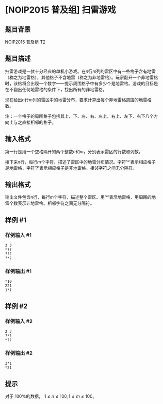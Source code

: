 # [NOIP2015 普及组] 扫雷游戏

## 题目背景

NOIP2015 普及组 T2

## 题目描述

扫雷游戏是一款十分经典的单机小游戏。在$n$行$m$列的雷区中有一些格子含有地雷（称之为地雷格），其他格子不含地雷（称之为非地雷格）。玩家翻开一个非地雷格时，该格将会出现一个数字——提示周围格子中有多少个是地雷格。游戏的目标是在不翻出任何地雷格的条件下，找出所有的非地雷格。

现在给出$n$行$m$列的雷区中的地雷分布，要求计算出每个非地雷格周围的地雷格数。

注：一个格子的周围格子包括其上、下、左、右、左上、右上、左下、右下八个方向上与之直接相邻的格子。

## 输入格式

第一行是用一个空格隔开的两个整数$n$和$m$，分别表示雷区的行数和列数。

接下来$n$行，每行$m$个字符，描述了雷区中的地雷分布情况。字符’\*’表示相应格子是地雷格，字符’?’表示相应格子是非地雷格。相邻字符之间无分隔符。

## 输出格式

输出文件包含$n$行，每行$m$个字符，描述整个雷区。用’\*’表示地雷格，用周围的地雷个数表示非地雷格。相邻字符之间无分隔符。

## 样例 #1

### 样例输入 #1

```
3 3
*??
???
?*?
```

### 样例输出 #1

```
*10
221
1*1
```

## 样例 #2

### 样例输入 #2

```
2 3
?*?
*??
```

### 样例输出 #2

```
2*1
*21
```

## 提示

对于 $100\%$的数据， $1≤n≤100, 1≤m≤100$。